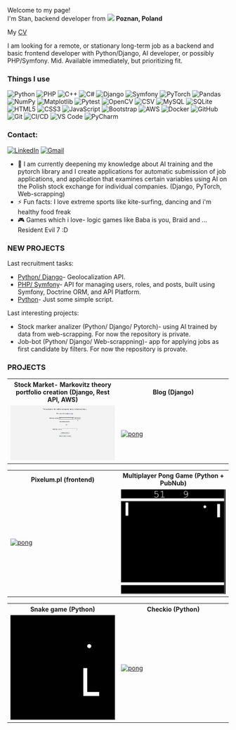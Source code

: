 <p>Welcome to my page! </br> I'm Stan, backend developer from <img src="https://cdn-icons-png.flaticon.com/512/4628/4628690.png" width="13"/> <b>Poznan, Poland</b>

My <a href="https://github.com/Stanotech/Stanotech/blob/main/Stanis%C5%82aw%20Rogala.pdf">CV</a>   
<p>I am looking for a remote, or stationary long-term job as a backend and basic frontend developer with Python/Django, AI developer, or possibly PHP/Symfony. Mid. Available immediately, but prioritizing fit.
     
<h3>Things I use</h3>         
                  
<p>        

  <!-- Programming Languages -->
<img alt="Python" src="https://img.shields.io/badge/Python-3776AB?style=for-the-badge&logo=python&logoColor=white" />
<img alt="PHP" src="https://img.shields.io/badge/PHP-777BB4?style=for-the-badge&logo=php&logoColor=white" />
<img alt="C++" src="https://img.shields.io/badge/C++-00599C?style=for-the-badge&logo=cplusplus&logoColor=white" />
<img alt="C#" src="https://img.shields.io/badge/C%23-239120?style=for-the-badge&logo=csharp&logoColor=white" />

<!-- Frameworks & Libraries -->
<img alt="Django" src="https://img.shields.io/badge/Django-092E20?style=for-the-badge&logo=django&logoColor=white" />
<img alt="Symfony" src="https://img.shields.io/badge/Symfony-000000?style=for-the-badge&logo=symfony&logoColor=white" />
<img alt="PyTorch" src="https://img.shields.io/badge/PyTorch-EE4C2C?style=for-the-badge&logo=pytorch&logoColor=white" />
<img alt="Pandas" src="https://img.shields.io/badge/Pandas-150458?style=for-the-badge&logo=pandas&logoColor=white" />
<img alt="NumPy" src="https://img.shields.io/badge/NumPy-013243?style=for-the-badge&logo=numpy&logoColor=white" />
<img alt="Matplotlib" src="https://img.shields.io/badge/Matplotlib-11557C?style=for-the-badge&logo=matplotlib&logoColor=white" />
<img alt="Pytest" src="https://img.shields.io/badge/Pytest-0A9EDC?style=for-the-badge&logo=pytest&logoColor=white" />
<img alt="OpenCV" src="https://img.shields.io/badge/OpenCV-5C3EE8?style=for-the-badge&logo=opencv&logoColor=white" />

<!-- Data & Databases -->
<img alt="CSV" src="https://img.shields.io/badge/CSV-FF9800?style=for-the-badge&logo=csv&logoColor=white" />
<img alt="MySQL" src="https://img.shields.io/badge/MySQL-4479A1?style=for-the-badge&logo=mysql&logoColor=white" />
<img alt="SQLite" src="https://img.shields.io/badge/SQLite-003B57?style=for-the-badge&logo=sqlite&logoColor=white" />

<!-- Web Development -->
<img alt="HTML5" src="https://img.shields.io/badge/HTML5-E34F26?style=for-the-badge&logo=html5&logoColor=white" />
<img alt="CSS3" src="https://img.shields.io/badge/CSS3-1572B6?style=for-the-badge&logo=css3&logoColor=white" />
<img alt="JavaScript" src="https://img.shields.io/badge/JavaScript-F7DF1E?style=for-the-badge&logo=javascript&logoColor=black" />
<img alt="Bootstrap" src="https://img.shields.io/badge/Bootstrap-7952B3?style=for-the-badge&logo=bootstrap&logoColor=white" />

<!-- Cloud & DevOps -->
<img alt="AWS" src="https://img.shields.io/badge/AWS-232F3E?style=for-the-badge&logo=amazonaws&logoColor=white" />
<img alt="Docker" src="https://img.shields.io/badge/Docker-2496ED?style=for-the-badge&logo=docker&logoColor=white" />
<img alt="GitHub" src="https://img.shields.io/badge/GitHub-100000?style=for-the-badge&logo=github&logoColor=white" />
<img alt="Git" src="https://img.shields.io/badge/GIT-E44C30?style=for-the-badge&logo=git&logoColor=white" />
<img alt="CI/CD" src="https://img.shields.io/badge/CI/CD-6DA55F?style=for-the-badge&logo=githubactions&logoColor=white" />

<!-- IDEs & Tools -->
<img alt="VS Code" src="https://img.shields.io/badge/VS_Code-007ACC?style=for-the-badge&logo=visualstudiocode&logoColor=white" />
<img alt="PyCharm" src="https://img.shields.io/badge/PyCharm-000000?style=for-the-badge&logo=pycharm&logoColor=white" />


  
  
</p>

<h3>Contact:</h3>

[![LinkedIn](https://img.shields.io/badge/LinkedIn-0077B5?style=for-the-badge&logo=linkedin&logoColor=white)](https://linkedin.com/in/standev )
[![Gmail](https://img.shields.io/badge/Gmail-D14836?style=for-the-badge&logo=gmail&logoColor=white)](mailto:strogala@gmail.com)


- 🌱 I am currently deepening my knowledge about AI training and the pytorch library and I create applications for automatic submission of job applications, and application that examines certain variables using AI on the Polish stock exchange for individual companies. (Django, PyTorch, Web-scrapping)
- ⚡ Fun facts: I love extreme sports like kite-surfing, dancing and i'm healthy food freak
- 🎮 Games which i love- logic games like Baba is you, Braid and ... Resident Evil 7 :D

<h3>NEW PROJECTS</h3>

Last recruitment tasks:  
- <a href="https://github.com/Stanotech/sofomo"> Python/ Django</a>- Geolocalization API.  
- <a href="https://github.com/Stanotech/symfony_web"> PHP/ Symfony</a>- API for managing users, roles, and posts, built using Symfony, Doctrine ORM, and API Platform.  
- <a href="https://github.com/Stanotech/recruitment_task1"> Python</a>- Just some simple script.  
  

Last interesting projects:  
- Stock marker analizer (Python/ Django/ Pytorch)-  using AI trained by data from web-scrapping. For now the repository is private.  
- Job-bot (Python/ Django/ Web-scrappning)- app for applying jobs as first candidate by filters. For now the repository is provate.


<h3>PROJECTS</h3>
<table>
 <tr>
    <th>Stock Market- Markovitz theory portfolio creation  (Django, Rest API, AWS)</th>
    <th>Blog (Django)</th>
 </tr>
 <tr>
  <td width="50%">
   <a href="https://github.com/Stanotech/stock_market"><img alt="pong" src="assets/Stock_market.gif"> </img></a>   
  </td>
  <td width="50%">
  <a href="https://github.com/Stanotech/Django_blog"><img alt="pong" src="assets/blog.gif"> </img></a>   
  </td>
 </tr>
</table>

<div align="center";> 
  
<table style="margin:0 auto;">
 <tr>
    <th>Pixelum.pl (frontend)</th>
    <th>Multiplayer Pong Game (Python + PubNub)</th>
 </tr>
 <tr style: width="100%">
  <td width="50%">
   <a href="https://github.com/Stanotech/Pixelum"><img alt="pong" src="assets/pixelum.gif" width="100%"> </img></a>   
  </td>
  <td width="50%">     
   <a href="https://github.com/Stanotech/Pong-multiplayer-online"><img alt="pong" src="assets/pong.gif"> </img></a>
  </td>
 </tr>
</table>
</div>

<table>
 <tr>
    <th>Snake game (Python)</th>
    <th>Checkio (Python)</th>
 </tr>
 <tr>
  <td width="50%">
   <a href="https://github.com/Stanotech/Snake"><img alt="pong" src="assets/snake.gif" width="100%"> </img></a> 
  </td>
  <td width="50%">
   <a href="https://github.com/Stanotech/perfection_training_checkio"><img alt="pong" src="assets/checkio.gif"> </img></a> 
  </td>
 </tr>
</table>


